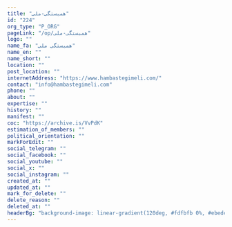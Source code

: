 ```yaml
---
title: "همبستگی-ملی"
id: "224"
org_type: "P_ORG"
pageLink: "/op/همبستگی-ملی"
logo: ""
name_fa: "همبستگی ملی"
name_en: ""
name_short: ""
location: ""
post_location: ""
internetAddress: "https://www.hambastegimeli.com/"
contact: "info@hambastegimeli.com"
phone: ""
about: ""
expertise: ""
history: ""
manifest: ""
coc: "https://archive.is/VvPdK"
estimation_of_members: ""
political_orientation: ""
markForEdit: ""
social_telegram: ""
social_facebook: ""
social_youtube: ""
social_x: ""
social_instagram: ""
created_at: ""
updated_at: ""
mark_for_delete: ""
delete_reason: ""
deleted_at: ""
headerBg: "background-image: linear-gradient(120deg, #fdfbfb 0%, #ebedee 100%);"
---
```

